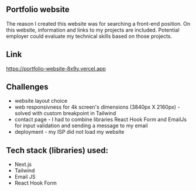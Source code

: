 ## Portfolio website

The reason I created this website was for searching a front-end position. On this website, information and links to my projects are included. Potential employer could evaluate my
technical skills based on those projects.

## Link

https://portfolio-website-8x9y.vercel.app

## Challenges

- website layout choice
- web responsivness for 4k screen's dimensions (3840px X 2160px) - solved with custom breakpoint in Tailwind
- contact page - I had to combine libraries React Hook Form and EmailJs for input validation and sending a message to my email
- deployment - my ISP did not load my website

## Tech stack (libraries) used:

- Next.js
- Tailwind
- Email JS
- React Hook Form
